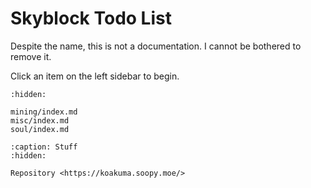 # Skyblock Todo List
Despite the name, this is not a documentation. I cannot be bothered to remove it.

Click an item on the left sidebar to begin.

```{toctree}
:hidden:

mining/index.md
misc/index.md
soul/index.md
```


```{toctree}
:caption: Stuff
:hidden:

Repository <https://koakuma.soopy.moe/>
```
